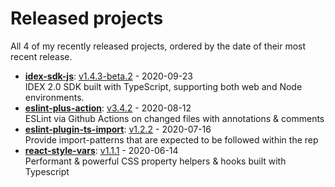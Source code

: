 # Released projects

All <!-- release_count starts -->4<!-- release_count ends --> of my recently released projects, ordered by the date of their most recent release.

<!-- recent_releases starts -->
* **[idex-sdk-js](https://github.com/idexio/idex-sdk-js)**: [v1.4.3-beta.2](https://github.com/idexio/idex-sdk-js/releases/tag/v1.4.3-beta.2) - 2020-09-23
<br>IDEX 2.0 SDK built with TypeScript, supporting both web and Node environments.
* **[eslint-plus-action](https://github.com/bradennapier/eslint-plus-action)**: [v3.4.2](https://github.com/bradennapier/eslint-plus-action/releases/tag/v3.4.2) - 2020-08-12
<br>ESLint via Github Actions on changed files with annotations & comments
* **[eslint-plugin-ts-import](https://github.com/bradennapier/eslint-plugin-ts-import)**: [v1.2.2](https://github.com/bradennapier/eslint-plugin-ts-import/releases/tag/v1.2.2) - 2020-07-16
<br>Provide import-patterns that are expected to be followed within the rep
* **[react-style-vars](https://github.com/bradennapier/react-style-vars)**: [v1.1.1](https://github.com/bradennapier/react-style-vars/releases/tag/v1.1.1) - 2020-06-14
<br>Performant & powerful CSS property helpers & hooks built with Typescript
<!-- recent_releases ends -->
